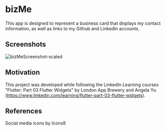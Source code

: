# bizMe

This app is designed to represent a business card that displays my contact information, as well as links to my Github and LinkedIn accounts.



## Screenshots

![bizMeScreenshot-scaled](https://user-images.githubusercontent.com/39466067/86519994-a45e9f80-be05-11ea-82b0-0a674798a07c.png)


## Motivation

This project was developed while following the LinkedIn Learning courses "Flutter: Part 03 Flutter Widgets" by London App Brewery and Angela Yu (https://www.linkedin.com/learning/flutter-part-03-flutter-widgets).

## References

Social media icons by Icons8
